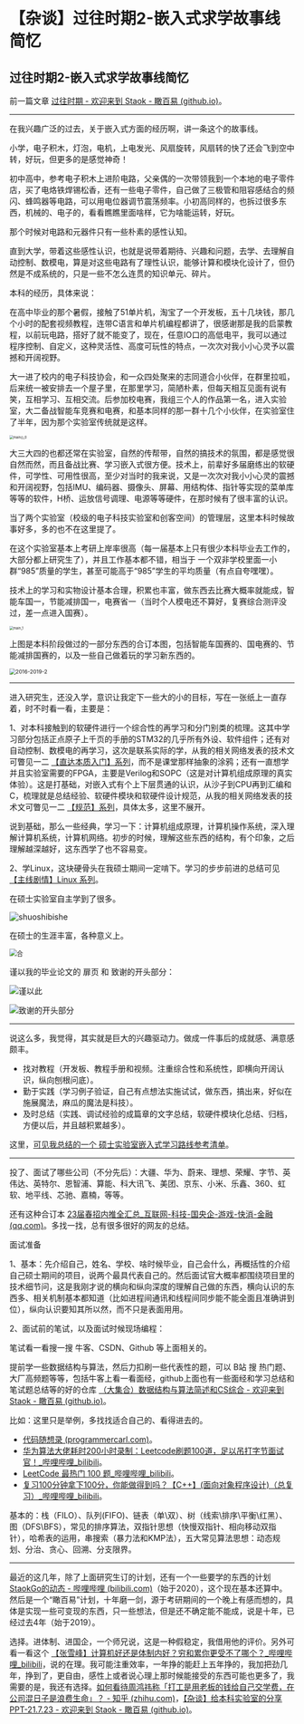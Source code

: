 # 【杂谈】过往时期2-嵌入式求学故事线简忆


## 过往时期2-嵌入式求学故事线简忆

前一篇文章 [过往时期 - 欢迎来到 Staok - 瞰百易 (github.io)](https://staok.github.io/7过往时期/)。

------

在我兴趣广泛的过去，关于嵌入式方面的经历啊，讲一条这个的故事线。

小学，电子积木，灯泡，电机，上电发光、风扇旋转，风扇转的快了还会飞到空中转，好玩，但更多的是感觉神奇！

初中高中，参考电子积木上进阶电路，父亲偶的一次带领我到一个本地的电子零件店，买了电烙铁焊锡松香，还有一些电子零件，自己做了三极管和阻容感结合的频闪、蜂鸣器等电路，可以用电位器调节震荡频率。小初高同样的，也拆过很多东西，机械的、电子的，看看瞧瞧里面啥样，它为啥能运转，好玩。

那个时候对电路和元器件只有一些朴素的感性认知。

直到大学，带着这些感性认识，也就是说带着期待、兴趣和问题，去学、去理解自动控制、数模电，算是对这些电路有了理性认识，能够计算和模块化设计了，但仍然是不成系统的，只是一些不怎么连贯的知识单元、碎片。

本科的经历，具体来说：

在高中毕业的那个暑假，接触了51单片机，淘宝了一个开发板，五十几块钱，那几个小时的配套视频教程，连带C语言和单片机编程都讲了，很感谢那是我的启蒙教程，以前玩电路，搭好了就不能变了，现在，任意IO口的高低电平，我可以通过程序控制、自定义，这种灵活性、高度可玩性的特点，一次次对我小小心灵予以震撼和开阔视野。

大一进了校内的电子科技协会，和一众四处聚来的志同道合小伙伴，在群里拉呱，后来统一被安排去一个屋子里，在那里学习，简陋朴素，但每天相互见面有说有笑，互相学习、互相交流。后参加校电赛，我组三个人的作品第一名，进入实验室，大二备战智能车竞赛和电赛，和基本同样的那一群十几个小伙伴，在实验室住了半年，因为那个实验室传统就是这样。

<img src="assets/main()_0.jpg" alt="main()_0" style="zoom: 42%;" />

大三大四的也都还常在实验室，自然的传帮带，自然的搞技术的氛围，都是感觉很自然而然，而且备战比赛、学习嵌入式很方便。技术上，前辈好多届磨练出的软硬件，可学性、可用性很高，至少对当时的我来说，又是一次次对我小小心灵的震撼和开阔视野，包括IMU、编码器、摄像头、屏幕、用结构体、指针等实现的菜单库等等的软件，H桥、运放信号调理、电源等等硬件，在那时候有了很丰富的认识。

当了两个实验室（校级的电子科技实验室和创客空间）的管理层，这里本科时候故事好多，多的也不在这里提了。

在这个实验室基本上考研上岸率很高（每一届基本上只有很少本科毕业去工作的，大部分都上研究生了），并且工作基本都不错，相当于 一个双非学校里面一小群“985”质量的学生，甚至可能高于“985”学生的平均质量（有点自夸嘿嘿）。

技术上的学习和实物设计基本合理，积累也丰富，做东西去比赛大概率就能成，智能车国一，节能减排国一，电赛省一（当时个人模电还不算好，复赛综合测评没过，差一点进入国赛）。

<img src="assets/main_1.jpg" alt="main_1" style="zoom: 42%;" />

上图是本科阶段做过的一部分东西的合订本图，包括智能车国赛的、国电赛的、节能减排国赛的，以及一些自己做着玩的学习新东西的。

<img src="assets/2016-2019-2.jpg" alt="2016-2019-2" style="zoom:67%;" />

------

进入研究生，还没入学，意识让我定下一些大的小的目标，写在一张纸上一直存着，时不时看一看，主要是：

1、对本科接触到的软硬件进行一个综合性的再学习和分门别类的梳理。这其中学习部分包括正点原子上千页的手册的STM32的几乎所有外设、软件组件；还有对自动控制、数模电的再学习，这次是联系实际的学，从我的相关网络发表的技术文可瞥见一二 [【直达本质入门】系列](https://staok.github.io/categories/直达本质入门系列/)，而不是课堂那样抽象的涂鸦；还有一直想学并且实验室需要的FPGA，主要是Verilog和SOPC（这是对计算机组成原理的真实体验）。这是打基础，对嵌入式有个上下层贯通的认识，从沙子到CPU再到汇编和C，梳理就是总结经验、软硬件模块和软硬件设计规范，从我的相关网络发表的技术文可瞥见一二 [【规范】系列](https://staok.github.io/categories/规范系列/)，具体太多，这里不展开。

说到基础，那么一些经典，学习一下：计算机组成原理，计算机操作系统，深入理解计算机系统，计算机网络。初步的时候，理解这些东西的结构，有个印象，之后理解越深越好，这东西学了也不容易变。

2、学Linux，这块硬骨头在我硕士期间一定啃下。学习的步步前进的总结可见 [【主线剧情】Linux 系列](https://staok.github.io/categories/主线剧情linux-系列/)。

在硕士实验室自主学到了很多。

![shuoshibishe](assets/shuoshibishe.png)

在硕士的生涯丰富，各种意义上。

<img src="assets/合.jpg" alt="合" style="zoom: 80%;" />

谨以我的毕业论文的 扉页 和 致谢的开头部分：

![谨以此](assets/谨以此.png)



![致谢的开头部分](assets/致谢的开头部分.png)

------

说这么多，我觉得，其实就是巨大的兴趣驱动力。做成一件事后的成就感、满意感颇丰。

- 找对教程（开发板、教程手册和视频。注重综合性和系统性，即横向开阔认识，纵向刨根问底）。
- 勤于实践（学习例子验证，自己有点想法实施试试，做东西，搞出来，好似在施展魔法，麻瓜的魔法是科技）。
- 及时总结（实践、调试经验的成篇章的文字总结，软硬件模块化总结、归档，方便以后，并且越积累越多）。

这里，[可见我总结的一个 硕士实验室嵌入式学习路线参考清单](https://staok.github.io/%E7%A1%95%E5%A3%AB%E5%AE%9E%E9%AA%8C%E5%AE%A4%E5%B5%8C%E5%85%A5%E5%BC%8F%E5%AD%A6%E4%B9%A0%E8%B7%AF%E7%BA%BF%E5%8F%82%E8%80%83%E6%B8%85%E5%8D%95/)。

------

投了、面试了哪些公司（不分先后）：大疆、华为、蔚来、理想、荣耀、字节、英伟达、英特尔、恩智浦、算能、科大讯飞、美团、京东、小米、乐鑫、360、虹软、地平线、芯驰、嘉楠，等等。

还有这种合订本 [23届春招内推全汇总_互联网-科技-国央企-游戏-快消-金融 (qq.com)](https://docs.qq.com/sheet/DQ3haZXRvcUNTTlVY?groupUin=S2cndn5KtnURS0v8Qskjvw%3D%3D&ADUIN=1134763854&ADSESSION=1677496880&ADTAG=CLIENT.QQ.5959_.0&ADPUBNO=27288&jumpuin=1134763854&tab=BB08J2&u=e621fff441474f46ba59967ff91d1124)。多找一找，总有很多很好的网友的总结。

面试准备

1、基本：先介绍自己，姓名、学校、啥时候毕业，自己会什么，再概括性的介绍自己硕士期间的项目，说两个最具代表自己的。然后面试官大概率都围绕项目里的技术细节问，这是我刚才说的横向和纵向深度的理解自己做的东西，横向认识的东西多、相关机制基本都知道（比如进程间通讯和线程间同步能不能全面且准确讲到位），纵向认识要知其所以然，而不只是表面用用。

2、面试前的笔试，以及面试时候现场编程：

笔试看一看搜一搜 牛客、CSDN、Github 等上面相关的。

提前学一些数据结构与算法，然后力扣刷一些代表性的题，可以 B站 搜 热门题、大厂高频题等等，包括牛客上看一看面经，github上面也有一些面经和学习总结和笔试题总结等的好的仓库 [（大集合）数据结构与算法简述和CS综合 - 欢迎来到 Staok - 瞰百易 (github.io)](https://staok.github.io/15数据结构与算法简述和cs综合/#附cs-综合学习类)。

比如：这里只是举例，多找找适合自己的、看得进去的。

- [代码随想录 (programmercarl.com)](https://programmercarl.com/)。
- [华为算法大佬耗时200小时录制：Leetcode刷题100道，足以吊打字节面试官！_哔哩哔哩_bilibili](https://www.bilibili.com/video/BV1eg411w7gn/)。
- [LeetCode 最热门 100 题_哔哩哔哩_bilibili](https://www.bilibili.com/video/BV1Pq4y1j78o/)。
- [复习100分钟拿下100分，你能做得到吗？【C++】(面向对象程序设计)（总复习）_哔哩哔哩_bilibili](https://www.bilibili.com/video/BV1ta411k7Yn/)。

基本的：栈（FILO）、队列(FIFO)、链表（单\双）、树（线索\排序\平衡\红黑）、图（DFS\BFS），常见的排序算法，双指针思想（快慢双指针、相向移动双指针），哈希表的运用，串搜索（暴力法和KMP法），五大常见算法思想：动态规划、分治、贪心、回溯、分支限界。

------

最近的这几年，除了上面研究生订的计划，还有一个一些要学的东西的计划 [StaokGo的动态 - 哔哩哔哩 (bilibili.com)](https://www.bilibili.com/opus/361454135418331345)（始于2020），这个现在基本还算中。然后是一个“瞰百易”计划，十年磨一剑，源于考研期间的一个晚上有感而想的，具体是实现一些可变现的东西，只一些想法，但是还不确定能不能成，说是十年，已经过去4年（始于2019）。

选择。进体制、进国企，一个师兄说，这是一种假稳定，我借用他的评价。另外可看一看这个 [【张雪峰】计算机好还是体制内好？穷和累你更受不了哪个？_哔哩哔哩_bilibili](https://www.bilibili.com/video/BV1dL411q77C/)，说的在理。我可能注重效率，一年挣的能赶上五年挣的，我加把劲几年，挣到了，更自由，感性上或者说心理上那时候能接受的东西可能也更多了，我需要的是，我还有选择。[如何看待周鸿祎称「打工是用老板的钱给自己交学费，在公司混日子是浪费生命」？ - 知乎 (zhihu.com)](https://www.zhihu.com/question/465936066/answer/1950602532)，[【杂谈】给本科实验室的分享PPT-21.7.23 - 欢迎来到 Staok - 瞰百易 (github.io)](https://staok.github.io/8给本科实验室的分享ppt/)。
